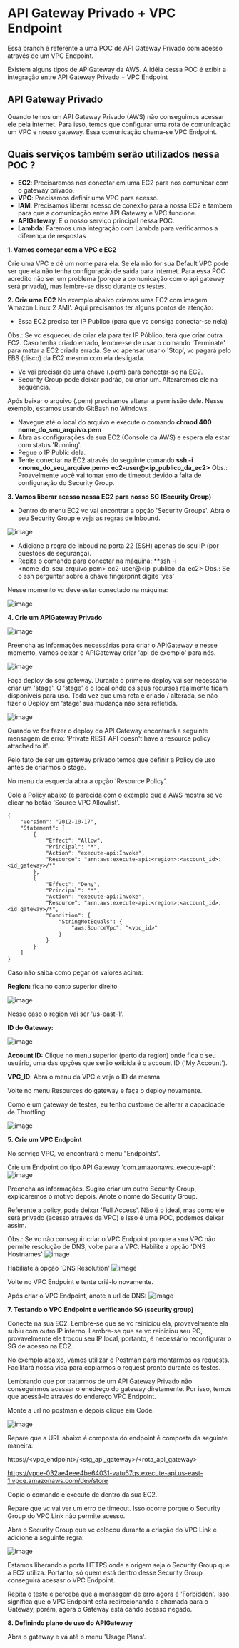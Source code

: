 # API Gateway Privado + VPC Endpoint
Essa branch é referente a uma POC de API Gateway Privado com acesso através de um VPC Endpoint.

Existem alguns tipos de APIGateway da AWS. A idéia dessa POC é exibir a integração entre API Gateway Privado + VPC Endpoint

## API Gateway Privado
Quando temos um API Gateway Privado (AWS) não conseguimos acessar ele pela internet. Para isso, temos que configurar uma rota de comunicação um VPC e nosso gateway. Essa comunicação chama-se VPC Endpoint.

## Quais serviços também serão utilizados nessa POC ?
* **EC2**: Precisaremos nos conectar em uma EC2 para nos comunicar com o gateway privado.
* **VPC**: Precisamos definir uma VPC para acesso.
* **IAM**: Precisamos liberar acesso de conexão para a nossa EC2 e também para que a comunicação entre API Gateway e VPC funcione.
* **APIGateway**: É o nosso serviço principal nessa POC.
* **Lambda**: Faremos uma integração com Lambda para verificarmos a diferença de respostas

**1. Vamos começar com a VPC e EC2**

Crie uma VPC e dê um nome para ela. Se ela não for sua Default VPC pode ser que ela não tenha configuração de saída para internet.
Para essa POC acredito não ser um problema (porque a comunicação com o api gateway será privada), mas lembre-se disso durante os testes.

**2. Crie uma EC2**
No exemplo abaixo criamos uma EC2 com imagem 'Amazon Linux 2 AMI'.
Aqui precisamos ter alguns pontos de atenção:
- Essa EC2 precisa ter IP Publico (para que vc consiga conectar-se nela)

Obs.: Se vc esqueceu de criar ela para ter IP Público, terá que criar outra EC2.
      Caso tenha criado errado, lembre-se de usar o comando 'Terminate' para matar a EC2 criada errada. Se vc apensar usar o 'Stop', vc pagará pelo EBS (disco) da EC2 mesmo com ela desligada.

- Vc vai precisar de uma chave (.pem) para conectar-se na EC2.
- Security Group pode deixar padrão, ou criar um. Alteraremos ele na sequência.

Após baixar o arquivo (.pem) precisamos alterar a permissão dele. Nesse exemplo, estamos usando GitBash no Windows.
- Navegue até o local do arquivo e execute o comando **chmod 400 nome_do_seu_arquivo.pem**
- Abra as configurações da sua EC2 (Console da AWS) e espera ela estar com status 'Running'.
- Pegue o IP Public dela.
- Tente conectar na EC2 através do seguinte comando **ssh -i <nome_do_seu_arquivo.pem> ec2-user@<ip_publico_da_ec2>**
Obs.: Proavelmente você vai tomar erro de timeout devido a falta de configuração do Security Group.

**3. Vamos liberar acesso nessa EC2 para nosso SG (Security Group)**
- Dentro do menu EC2 vc vai encontrar a opção 'Security Groups'. Abra o seu Security Group e veja as regras de Inbound.

![image](https://user-images.githubusercontent.com/22084402/111014742-f9cf5100-8383-11eb-80bc-6449596d33c9.png)

- Adicione a regra de Inboud na porta 22 (SSH) apenas do seu IP (por questões de segurança).
- Repita o comando para conectar na máquina: **ssh -i <nome_do_seu_arquivo.pem> ec2-user@<ip_publico_da_ec2>
Obs.: Se o ssh perguntar sobre a chave fingerprint digite 'yes'

Nesse momento vc deve estar conectado na máquina:

![image](https://user-images.githubusercontent.com/22084402/111014832-69ddd700-8384-11eb-894e-448411ba8f65.png)

**4. Crie um APIGateway Privado**

![image](https://user-images.githubusercontent.com/22084402/111029027-39745800-83d9-11eb-80f4-a11e092359e2.png)


Preencha as informações necessárias para criar o APIGateway e nesse momento, vamos deixar o APIGateway criar 'api de exemplo' para nós.

![image](https://user-images.githubusercontent.com/22084402/111029060-632d7f00-83d9-11eb-98d4-411652a12c0f.png)


Faça deploy do seu gateway. Durante o primeiro deploy vai ser necessário criar um 'stage'. O 'stage' é o local onde os seus recursos realmente ficam disponíveis para uso. Toda vez que uma rota é criado / alterada, se não fizer o Deploy em 'stage' sua mudança não será refletida. 

![image](https://user-images.githubusercontent.com/22084402/111054067-26e53780-8448-11eb-81e6-3c3ffbe704d9.png)

Quando vc for fazer o deploy do API Gateway encontrará a seguinte mensagem de erro: 'Private REST API doesn't have a resource policy attached to it'.

Pelo fato de ser um gateway privado temos que definir a Policy de uso antes de criarmos o stage.

No menu da esquerda abra a opção 'Resource Policy'.

Cole a Policy abaixo (é parecida com o exemplo que a AWS mostra se vc clicar no botão 'Source VPC Allowlist'.

```
{
    "Version": "2012-10-17",
    "Statement": [
        {
            "Effect": "Allow",
            "Principal": "*",
            "Action": "execute-api:Invoke",
            "Resource": "arn:aws:execute-api:<region>:<account_id>:<id_gateway>/*"
        },
        {
            "Effect": "Deny",
            "Principal": "*",
            "Action": "execute-api:Invoke",
            "Resource": "arn:aws:execute-api:<region>:<account_id>:<id_gateway>/*",
            "Condition": {
                "StringNotEquals": {
                    "aws:SourceVpc": "<vpc_id>"
                }
            }
        }
    ]
}
```   

Caso não saiba como pegar os valores acima:

**Region:** fica no canto superior direito

![image](https://user-images.githubusercontent.com/22084402/111071653-f0460600-84b5-11eb-9183-c9cb84bb13d9.png)

Nesse caso o region vai ser 'us-east-1'.

**ID do Gateway:**

![image](https://user-images.githubusercontent.com/22084402/111071673-0653c680-84b6-11eb-9d3d-f207e7f1457c.png)


**Account ID:**
Clique no menu superior (perto da region) onde fica o seu usuário, uma das opções que serão exibida é o account ID ('My Account').


**VPC_ID**:
Abra o menu da VPC e veja o ID da mesma.


Volte no menu Resources do gateway e faça o deploy novamente.

Como é um gateway de testes, eu tenho custome de alterar a capacidade de Throttling:

![image](https://user-images.githubusercontent.com/22084402/111071630-d1477400-84b5-11eb-802f-c74e244ab84d.png)



**5. Crie um VPC Endpoint**

No serviço VPC, vc encontrará o menu "Endpoints".

Crie um Endpoint do tipo API Gateway 'com.amazonaws.<region>.execute-api':
![image](https://user-images.githubusercontent.com/22084402/111029339-029f4180-83db-11eb-9dc0-71c850ddf211.png)

Preencha as informações. Sugiro criar um outro Security Group, explicaremos o motivo depois. Anote o nome do Security Group.

Referente a policy, pode deixar 'Full Access'. Não é o ideal, mas como ele será privado (acesso através da VPC) e isso é uma POC, podemos deixar assim.

Obs.: Se vc não conseguir criar o VPC Endpoint porque a sua VPC não permite resolução de DNS, volte para a VPC.
Habilite a opção 'DNS Hostnames'
![image](https://user-images.githubusercontent.com/22084402/111029594-42b2f400-83dc-11eb-98cb-d5e0fd6a5b79.png)

Habiliate a opção 'DNS Resolution'
![image](https://user-images.githubusercontent.com/22084402/111029606-5a8a7800-83dc-11eb-9948-738405fd015f.png)


Volte no VPC Endpoint e tente criá-lo novamente.

Após criar o VPC Endpoint, anote a url de DNS:
![image](https://user-images.githubusercontent.com/22084402/111029653-9291bb00-83dc-11eb-8607-8c186b5e4dc3.png)


**7. Testando o VPC Endpoint e verificando SG (security group)**

Conecte na sua EC2.
Lembre-se que se vc reiniciou ela, provavelmente ela subiu com outro IP interno.
Lembre-se que se vc reiniciou seu PC, provavelmente ele trocou seu IP local, portanto, é necessário reconfigurar o SG de acesso na EC2.

No exemplo abaixo, vamos utilizar o Postman para montarmos os requests. Facilitará nossa vida para copiarmos o request pronto durante os testes.

Lembrando que por tratarmos de um API Gateway Privado não conseguirmos acessar o enedreço do gateway diretamente. Por isso, temos que acessá-lo através do endereço VPC Endpoint.

Monte a url no postman e depois clique em Code.

![image](https://user-images.githubusercontent.com/22084402/111054103-8ba09200-8448-11eb-84f4-b4ab79c4f47e.png)

Repare que a URL abaixo é composta do endpoint é composta da seguinte maneira:

https://<vpc_endpoint>/<stg_api_gateway>/<rota_api_gateway>

https://vpce-032ae4eee4be64031-vatu67qs.execute-api.us-east-1.vpce.amazonaws.com/dev/store

Copie o comando e execute de dentro da sua EC2.

Repare que vc vai ver um erro de timeout. Isso ocorre porque o Security Group do VPC Link não permite acesso.

Abra o Security Group que vc colocou durante a criação do VPC Link e adicione a seguinte regra:

![image](https://user-images.githubusercontent.com/22084402/111054157-e33efd80-8448-11eb-9c44-27780b277dc2.png)

Estamos liberando a porta HTTPS onde a origem seja o Security Group que a EC2 utiliza. Portanto, só quem está dentro desse Security Group conseguirá acesasr o VPC Endpoint.

Repita o teste e perceba que a mensagem de erro agora é 'Forbidden'. Isso significa que o VPC Endpoint está redirecionando a chamada para o Gateway, porém, agora o Gateway está dando acesso negado.

**8. Definindo plano de uso do APIGateway**


Abra o gateway e vá até o menu 'Usage Plans'.
























